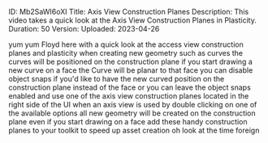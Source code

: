 ID: Mb2SaWI6oXI
Title: Axis View Construction Planes
Description: This video takes a quick look at the Axis View Construction Planes in Plasticity.
Duration: 50
Version: 
Uploaded: 2023-04-26

yum yum Floyd here with a quick look at
the access view construction planes and
plasticity when creating new geometry
such as curves the curves will be
positioned on the construction plane if
you start drawing a new curve on a face
the Curve will be planar to that face
you can disable object snaps if you'd
like to have the new curved position on
the construction plane instead of the
face or you can leave the object snaps
enabled and use one of the axis view
construction planes located in the right
side of the UI when an axis view is used
by double clicking on one of the
available options all new geometry will
be created on the construction plane
even if you start drawing on a face
add these handy construction planes to
your toolkit to speed up asset creation
oh look at the time
foreign
